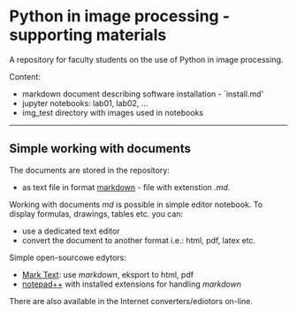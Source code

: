 # Python in image processing - supporting materials

A repository for faculty students on the use of Python in image processing.

Content:
  - markdown document describing software installation - `install.md'
  - jupyter notebooks: lab01, lab02, ...
  - img_test directory with images used in notebooks

---

## Simple working with documents

The documents are stored in the repository:

- as text file in format [markdown](https://www.markdownguide.org/) - file with extenstion *.md*. 

Working with documents *md* is possible in simple editor notebook. 
To display formulas, drawings, tables etc. you can:

 - use a dedicated text editor
 - convert the document to another format i.e.: html, pdf, latex etc.

Simple open-sourcowe edytors:

 - [Mark Text](https://github.com/marktext/marktext): use *markdown*, eksport to html, pdf 
 - [notepad++](https://notepad-plus-plus.org/) with installed extensions for handling *markdown*

There are also available in the Internet converters/ediotors on-line. 



